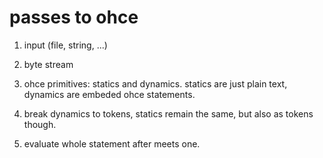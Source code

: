 # passes to ohce

1. input (file, string, ...)

2. byte stream

3. ohce primitives: statics and dynamics. statics are just plain text, dynamics are embeded ohce statements.

4. break dynamics to tokens, statics remain the same, but also as tokens though.

5. evaluate whole statement after meets one.

